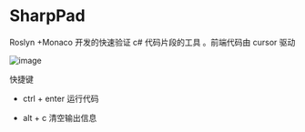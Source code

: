 # SharpPad
Roslyn +Monaco 开发的快速验证 c# 代码片段的工具 。前端代码由 cursor 驱动

![image](https://github.com/user-attachments/assets/86302f6f-7a0c-4e75-913d-2c725b3dc1c8)

快捷键  
  
- ctrl + enter 运行代码

- alt + c 清空输出信息




